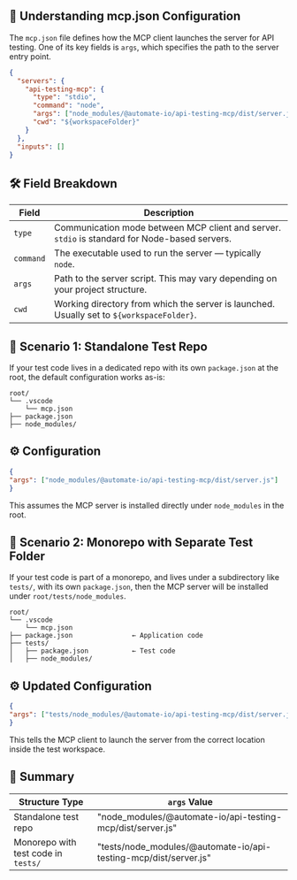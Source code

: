 ## 🧠 Understanding mcp.json Configuration
The `mcp.json` file defines how the MCP client launches the server for API testing. One of its key fields is `args`, which specifies the path to the server entry point.

```json
{
  "servers": {
    "api-testing-mcp": {
      "type": "stdio",
      "command": "node",
      "args": ["node_modules/@automate-io/api-testing-mcp/dist/server.js"],
      "cwd": "${workspaceFolder}"
    }
  },
  "inputs": []
}
```

## 🛠️ Field Breakdown

| Field      | Description |
|------------|-------------|
| `type`     | Communication mode between MCP client and server. `stdio` is standard for Node-based servers. |
| `command`  | The executable used to run the server — typically `node`. |
| `args`     | Path to the server script. This may vary depending on your project structure. |
| `cwd`      | Working directory from which the server is launched. Usually set to `${workspaceFolder}`. |



## 🧪 Scenario 1: Standalone Test Repo
If your test code lives in a dedicated repo with its own `package.json` at the root, the default configuration works as-is:

```
root/
└── .vscode
    └── mcp.json
├── package.json
├── node_modules/

```
## ⚙️ Configuration
```json
{
"args": ["node_modules/@automate-io/api-testing-mcp/dist/server.js"]
}
```

This assumes the MCP server is installed directly under `node_modules` in the root.



## 🧪 Scenario 2: Monorepo with Separate Test Folder
If your test code is part of a monorepo, and lives under a subdirectory like `tests/`, with its own `package.json`, then the MCP server will be installed under `root/tests/node_modules`.
```
root/
└── .vscode
    └── mcp.json
├── package.json               ← Application code
├── tests/
│   ├── package.json           ← Test code
│   ├── node_modules/

```

## ⚙️ Updated Configuration
```json
{
"args": ["tests/node_modules/@automate-io/api-testing-mcp/dist/server.js"]
}
```

This tells the MCP client to launch the server from the correct location inside the test workspace.



## 📝 Summary
| Structure Type | `args` Value |
|----------------|--------------|
| Standalone test repo | "node_modules/@automate-io/api-testing-mcp/dist/server.js" | 
| Monorepo with test code in `tests/` | "tests/node_modules/@automate-io/api-testing-mcp/dist/server.js" | 





